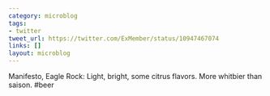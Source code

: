```yaml
---
category: microblog
tags:
- twitter
tweet_url: https://twitter.com/ExMember/status/10947467074
links: []
layout: microblog
---
```

Manifesto, Eagle Rock: Light, bright, some citrus flavors. More whitbier than saison. #beer

